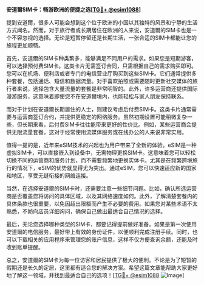 **安道爾SIM卡：畅游欧洲的便捷之选[[TG💪+ @esim1088](https://t.me/s/esim1088)]**

提到安道爾，很多人可能会想到这个位于欧洲的小国以其独特的风景和宁静的生活方式闻名。然而，对于旅行者或长期居住在欧洲的人来说，安道爾的SIM卡也是一个不容忽视的选择。无论是短暂停留还是长期生活，一张合适的SIM卡都能让您的旅程更加顺畅。

首先，安道爾的SIM卡种类繁多，能够满足不同用户的需求。如果您是短期游客，可以选择预付费SIM卡。这类卡片无需签订合同，只需根据自己的需求购买即可。您可以在机场、便利店或者专门的电信营业厅购买到这些SIM卡。它们通常提供多种套餐，包括通话、短信和数据流量。对于喜欢拍照或需要随时更新社交媒体的旅行者来说，选择包含大量流量的套餐是非常明智的。此外，许多运营商还提供国际漫游服务，这意味着即使您不在安道爾境内，也能轻松与家人朋友保持联系。

而对于计划在安道爾长期居住的人士，则建议考虑后付费SIM卡。这类卡片通常需要与运营商签订合约，并提供更稳定的网络服务。虽然初期设置可能稍微复杂一些，但长期来看，后付费SIM卡往往能带来更好的性价比。例如，某些运营商会提供无限流量套餐，这对于经常使用流媒体服务或在线办公的人来说非常实用。

值得一提的是，近年来eSIM技术的兴起也为用户带来了全新的体验。eSIM是一种虚拟SIM卡，可以直接嵌入到设备中，无需物理更换SIM卡。这意味着您可以轻松切换不同的运营商和服务计划，而不需要频繁地更换实体卡。尤其是在频繁跨境旅行的情况下，eSIM的优势就显得尤为突出。通过eSIM，您可以快速适应新的国家和地区，享受无缝衔接的网络连接。

当然，在选择安道爾的SIM卡时，还需要注意一些细节问题。比如，确认所选运营商是否覆盖您将访问的具体区域，以及其网络速度如何。此外，了解清楚套餐内的具体条款也很重要，以免因超出限额而产生不必要的费用。如果您对某些术语不太熟悉，不妨向店员详细询问，确保自己做出最适合自己情况的选择。

最后，无论您选择哪种类型的SIM卡，都要记得提前做好准备。如果是第一次使用安道爾的电信服务，最好带上有效的身份证件，以便顺利完成注册手续。同时，也可以下载相关的应用程序来管理您的账户信息，这样不仅方便查询余额，还能及时收到账单提醒。

总之，安道爾的SIM卡为每一位访客和居民提供了极大的便利。不论是为了短暂的假期还是长久的定居，这里都有适合您的解决方案。希望这篇文章能帮助大家更好地了解这一领域，并找到最适合自己的选项！[[TG💪+ @esim1088](https://t.me/s/esim1088) ![Image](https://i.postimg.cc/4NQfJmqS/Snipaste-2025-05-13-00-14-12.png)]